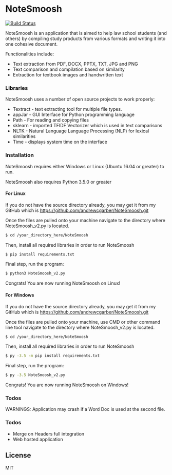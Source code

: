 # NoteSmoosh

[![Build Status](https://travis-ci.org/joemccann/dillinger.svg?branch=master)](https://travis-ci.org/joemccann/dillinger)

NoteSmoosh is an application that is aimed to help law school students (and others) by compiling study products from various formats and writing it into one cohesive document.

Functionalities include:
  - Text extraction from PDF, DOCX, PPTX, TXT, JPG and PNG
  - Text comparison and compilation based on similarity
  - Extraction for textbook images and handwritten text

### Libraries

NoteSmoosh uses a number of open source projects to work properly:

* Textract - text extracting tool for multiple file types.
* appJar - GUI Interface for Python programming language
* Path - For reading and copying files
* sklearn - imported TFIDF Vectorizer which is used in text comparisons
* NLTK - Natural Language Language Processing (NLP) for lexical similarities
* Time - displays system time on the interface

### Installation

NoteSmoosh requires either Windows or Linux (Ubuntu 16.04 or greater) to run.

NoteSmoosh also requires Python 3.5.0 or greater
#### For Linux
If you do not have the source directory already, you may get it from my GitHub which is https://github.com/andrewcgarber/NoteSmoosh.git

Once the files are pulled onto your machine navigate to the directory where NoteSmoosh_v2.py is located.

```sh
$ cd /your_directory_here/NoteSmoosh
```
Then, install all required libraries in order to run NoteSmoosh
```sh
$ pip install requirements.txt
```
Final step, run the program:
```sh
$ python3 NoteSmoosh_v2.py
```
Congrats! You are now running NoteSmoosh on Linux!

#### For Windows
If you do not have the source directory already, you may get it from my GitHub which is https://github.com/andrewcgarber/NoteSmoosh.git

Once the files are pulled onto your machine, use CMD or other command line tool navigate to the directory where NoteSmoosh_v2.py is located.
```sh
$ cd /your_directory_here/NoteSmoosh
```
Then, install all required libraries in order to run NoteSmoosh
```sh
$ py -3.5 -m pip install requirements.txt
```
Final step, run the program:
```sh
$ py -3.5 NoteSmoosh_v2.py
```
Congrats! You are now running NoteSmoosh on Windows!

### Todos

WARNINGS: Application may crash if a Word Doc is used at the second file.

### Todos

 - Merge on Headers full integration
 - Web hosted application

License
----

MIT

